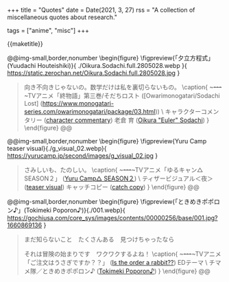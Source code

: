 +++
title = "Quotes"
date = Date(2021, 3, 27)
rss = "A collection of miscellaneous quotes about research."

tags = ["anime", "misc"]
+++

{{maketitle}}

@@img-small,border,nonumber
\begin{figure}
  \figpreview{「夕立方程式」(Yuudachi Houteishiki)}{
    ./Oikura.Sodachi.full.2805028.webp
  }{
    https://static.zerochan.net/Oikura.Sodachi.full.2805028.jpg
  }
  > 向き不向きじゃないの。数学だけは私を裏切らないもの。
  \caption{
    ~~~---~~~TVアニメ「終物語」第三巻/そだちロスト
    ([Owarimonogatari/Sodachi Lost]
     (https://www.monogatari-series.com/owarimonogatari/package/03.html)) \\
    キャラクターコメンタリー
    ([character commentary](https://youtu.be/W-RqGvLPpwo?t=1489))
    老倉 育
    ([Oikura "Euler" Sodachi](https://www.zerochan.net/2805028))
  }
\end{figure}
@@

@@img-small,border,nonumber
\begin{figure}
  \figpreview{Yuru Camp teaser visual}{./g_visual_02.webp}{
    https://yurucamp.jp/second/images/g_visual_02.jpg
  }
  > さみしいも、たのしい。
  \caption{
    ~~~---~~~TVアニメ「ゆるキャン△ SEASON２」
    ([Yuru Camp△ SEASON２](https://yurucamp.jp/second/)) \\
    ティザービジュアル＜夜＞
    ([teaser visual<night>](https://yurucamp.jp/second/gallery/))
    キャッチコピー
    ([catch copy](https://yurucamp.jp/news/information/5583))
  }
\end{figure}
@@

@@img-small,border,nonumber
\begin{figure}
  \figpreview{「ときめきポポロン♪」(Tokimeki Poporon♪)}{./001.webp}{
    https://gochiusa.com/core_sys/images/contents/00000256/base/001.jpg?1660869136
  }
  > まだ知らないこと　たくさんある　見つけちゃったなら
  >
  > それは冒険の始まりです　ワクワクするよね！
  \caption{
    ~~~---~~~TVアニメ「ご注文はうさぎですか？？」
    ([Is the order a rabbit??](https://gochiusa.com/series_cd/2/ed.html))
    EDテーマ \\
    チマメ隊／ときめきポポロン♪
    ([Tokimeki Poporon♪](https://www.uta-net.com/song/197310/))
  }
\end{figure}
@@

